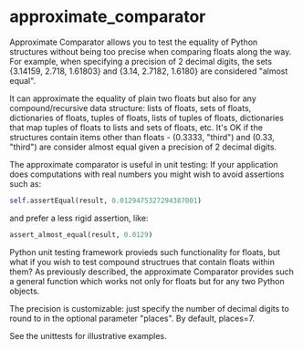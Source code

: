 approximate_comparator
======================
Approximate Comparator allows you to test the equality of Python structures without being too precise when comparing floats along the way. For example, when specifying a precision of 2 decimal digits, the sets {3.14159, 2.718, 1.61803} and {3.14, 2.7182, 1.6180} are considered "almost equal". 

It can approximate the equality of plain two floats but also for any compound/recursive data structure: lists of floats, sets of floats, dictionaries of floats, tuples of floats, lists of tuples of floats, dictionaries that map tuples of floats to lists and sets of floats, etc. It's OK if the structures contain items other than floats - (0.3333, "third") and (0.33, "third") are consider almost equal given a precision of 2 decimal digits.

The approximate comparator is useful in unit testing: If your application does computations with real numbers you might wish to avoid assertions such as:

```python
self.assertEqual(result, 0.0129475327294387001)
```

and prefer a less rigid assertion, like:

```python
assert_almost_equal(result, 0.0129)
```

Python unit testing framework provieds such functionality for floats, but what if you wish to test compound structrues that contain floats within them? As previously described, the approximate Comparator provides such a general function which works not only for floats but for any two Python objects.

The precision is customizable: just specify the number of decimal digits to round to in the optional parameter "places". By default, places=7.

See the unittests for illustrative examples.